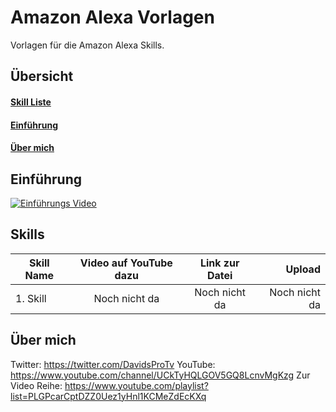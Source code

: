 # Amazon Alexa Vorlagen
Vorlagen für die Amazon Alexa Skills.

## Übersicht
#### [Skill Liste](#skills)
#### [Einführung](#einführung)
#### [Über mich](#über-mich)

## Einführung

[![Einführungs Video](http://img.youtube.com/vi/g-8rHhtY2I4/0.jpg)](http://www.youtube.com/watch?v=g-8rHhtY2I4 "Einführungs Video | Alexa Skill Vorlagen")

## Skills

| Skill Name | Video auf YouTube dazu | Link zur Datei | Upload |
| ------------- | :-------------: | :-------------: | -----: |
| 1. Skill | Noch nicht da | Noch nicht da | Noch nicht da|

## Über mich

Twitter: https://twitter.com/DavidsProTv
YouTube: https://www.youtube.com/channel/UCkTyHQLGOV5GQ8LcnvMgKzg
Zur Video Reihe: https://www.youtube.com/playlist?list=PLGPcarCptDZZ0Uez1yHnl1KCMeZdEcKXq
